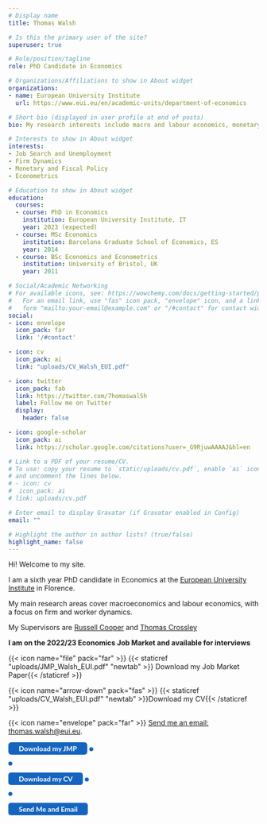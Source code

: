 ```yaml
---
# Display name
title: Thomas Walsh

# Is this the primary user of the site?
superuser: true

# Role/position/tagline
role: PhD Candidate in Economics

# Organizations/Affiliations to show in About widget
organizations:
- name: European University Institute
  url: https://www.eui.eu/en/academic-units/department-of-economics

# Short bio (displayed in user profile at end of posts)
bio: My research interests include macro and labour economics, monetary and fiscal policy, and job search.

# Interests to show in About widget
interests:
- Job Search and Unemployment
- Firm Dynamics
- Monetary and Fiscal Policy
- Econometrics

# Education to show in About widget
education:
  courses:
  - course: PhD in Economics
    institution: European University Institute, IT
    year: 2023 (expected)
  - course: MSc Economics
    institution: Barcelona Graduate School of Economics, ES
    year: 2014
  - course: BSc Economics and Econometrics
    institution: University of Bristol, UK
    year: 2011

# Social/Academic Networking
# For available icons, see: https://wowchemy.com/docs/getting-started/page-builder/#icons
#   For an email link, use "fas" icon pack, "envelope" icon, and a link in the
#   form "mailto:your-email@example.com" or "/#contact" for contact widget.
social:
- icon: envelope
  icon_pack: far
  link: '/#contact'

- icon: cv
  icon_pack: ai
  link: "uploads/CV_Walsh_EUI.pdf"

- icon: twitter
  icon_pack: fab
  link: https://twitter.com/7homaswal5h
  label: Follow me on Twitter
  display:
    header: false

- icon: google-scholar
  icon_pack: ai
  link: https://scholar.google.com/citations?user=_G9RjuwAAAAJ&hl=en

# Link to a PDF of your resume/CV.
# To use: copy your resume to `static/uploads/cv.pdf`, enable `ai` icons in `params.toml`,
# and uncomment the lines below.
# - icon: cv
#  icon_pack: ai
# link: uploads/cv.pdf

# Enter email to display Gravatar (if Gravatar enabled in Config)
email: ""

# Highlight the author in author lists? (true/false)
highlight_name: false
---
```


Hi! Welcome to my site.

I am a sixth year PhD candidate in Economics at the <a href="https://www.eui.eu/en/academic-units/department-of-economics" target="_blank">European University Institute</a>
 in Florence.

My main research areas cover macroeconomics and labour economics, with a focus on firm and worker dynamics.

My Supervisors are <a href="https://sites.google.com/site/coopereconomics/" target="_blank">Russell Cooper</a> and <a href="https://sites.google.com/site/tfcrossley/
" target="_blank">Thomas Crossley</a>

<b>I am on the 2022/23 Economics Job Market and available for interviews</b>

{{< icon name="file" pack="far" >}}  {{< staticref "uploads/JMP_Walsh_EUI.pdf" "newtab" >}} Download my Job Market Paper{{< /staticref >}}

{{< icon name="arrow-down" pack="fas" >}} {{< staticref "uploads/CV_Walsh_EUI.pdf" "newtab" >}}Download my CV{{< /staticref >}}

{{< icon name="envelope" pack="far" >}} <a href="mailto:thomas.walsh@eui.eu">Send me an email: thomas.walsh@eui.eu</a>.
<link rel="stylesheet" href="https://cdnjs.cloudflare.com/ajax/libs/font-awesome/6.2.1/css/all.min.css">


<style>
 .bg-rollover:hover {
background-color: #585f6a !important;
border-color:#1565c0;
color: #ffffff !important;
}
</style>


<a rel="noopener"
   target="_blank"
   class="bg-rollover"
   href="https://www.litmus.com/"
   style="background-color: #1565c0;
          font-size: 14px;
          font-family: Lato, sans-serif;
          font-weight: bold;
          text-decoration: none;
          text-align: center;
          padding: 4px 4px;
          color: #ffffff;
          border-radius: 6px;
          display: inline-block;
          mso-padding-alt: 0;">
    <span style="mso-text-raise: 0pt;"><i class="far fa-file"></i> Download my JMP</span>
    <!--[if mso]>
    <i style="letter-spacing: 25px; mso-font-width: -100%;"></i>
    <![endif]-->
</a>
<a rel="noopener"
   target="_blank"
   class="bg-rollover"
   href="https://www.litmus.com/"
   style="background-color: #1565c0;
          font-size: 14px;
          font-family: Lato, sans-serif;
          font-weight: bold;
          text-decoration: none;
          padding: 4px 4px;
          color: #ffffff;
          border-radius: 5px;
          display: inline-block;
          mso-padding-alt: 0;">

    <span style="mso-text-raise: 25pt;"> <i class="fas fa-arrow-down"></i> Download my CV </span>
    <!--[if mso]>
    <i style="letter-spacing: 25px; mso-font-width: -100%;"></i>
    <![endif]-->
</a>
<a rel="noopener"
   target="_blank"
   class="bg-rollover"
   href="https://www.litmus.com/"
   style="background-color: #1565c0;
          font-size: 14px;
          font-family: Lato, sans-serif;
          font-weight: bold;
          text-decoration: none;
          padding: 4px 4px;
          color: #ffffff;
          border-radius: 5px;
          display: inline-block;
          mso-padding-alt: 0;">

    <span style="mso-text-raise: 25pt;"> <i class="far fa-envelope"></i> Send Me and Email </span>
    <!--[if mso]>
    <i style="letter-spacing: 25px; mso-font-width: -100%;"></i>
    <![endif]-->
</a>
